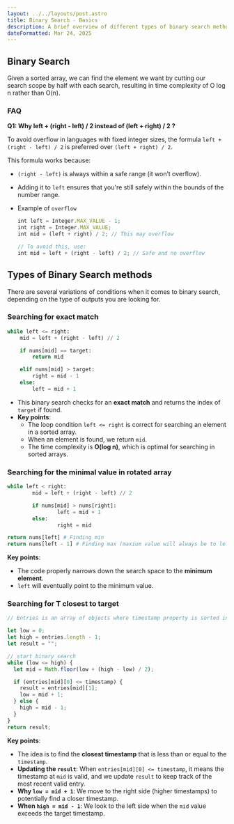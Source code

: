 ```yaml
---
layout: ../../layouts/post.astro
title: Binary Search - Basics
description: A brief overview of different types of binary search methods.
dateFormatted: Mar 24, 2025
---
```


## Binary Search

Given a sorted array, we can find the element we want by cutting our search scope by half with each search, resulting in time complexity of O log n rather than O(n).

### FAQ

**Q1: Why left + (right - left) / 2 instead of (left + right) / 2 ?**

To avoid overflow in languages with fixed integer sizes, the formula `left + (right - left) / 2` is preferred over `(left + right) / 2`.

This formula works because:

- `(right - left)` is always within a safe range (it won’t overflow).
- Adding it to `left` ensures that you're still safely within the bounds of the number range.
- Example of `overflow`

  ```jsx
  int left = Integer.MAX_VALUE - 1;
  int right = Integer.MAX_VALUE;
  int mid = (left + right) / 2; // This may overflow

  // To avoid this, use:
  int mid = left + (right - left) / 2; // Safe and no overflow
  ```

## Types of Binary Search methods

There are several variations of conditions when it comes to binary search, depending on the type of outputs you are looking for.

### Searching for exact match

```python
while left <= right:
    mid = left + (right - left) // 2

    if nums[mid] == target:
        return mid

    elif nums[mid] > target:
        right = mid - 1
    else:
        left = mid + 1
```

- This binary search checks for an **exact match** and returns the index of `target` if found.
- **Key points**:
  - The loop condition `left <= right` is correct for searching an element in a sorted array.
  - When an element is found, we return `mid`.
  - The time complexity is **O(log n)**, which is optimal for searching in sorted arrays.

### Searching for the minimal value in rotated array

```python
while left < right:
		mid = left + (right - left) // 2

		if nums[mid] > nums[right]:
				left = mid + 1
		else:
				right = mid

return nums[left] # Finding min
return nums[left - 1] # Finding max (maxium value will always be to left of min value)
```

**Key points**:

- The code properly narrows down the search space to the **minimum element**.
- `left` will eventually point to the minimum value.

### Searching for T closest to target

```jsx
// Entries is an array of objects where timestamp property is sorted in ascending-order.

let low = 0;
let high = entries.length - 1;
let result = "";

// start binary search
while (low <= high) {
  let mid = Math.floor(low + (high - low) / 2);

  if (entries[mid][0] <= timestamp) {
    result = entries[mid][1];
    low = mid + 1;
  } else {
    high = mid - 1;
  }
}
return result;
```

**Key points**:

- The idea is to find the **closest timestamp** that is less than or equal to the `timestamp`.
- **Updating the `result`**: When `entries[mid][0] <= timestamp`, it means the timestamp at `mid` is valid, and we update `result` to keep track of the most recent valid entry.
- **Why `low = mid + 1`**: We move to the right side (higher timestamps) to potentially find a closer timestamp.
- **When `high = mid - 1`**: We look to the left side when the `mid` value exceeds the target timestamp.
